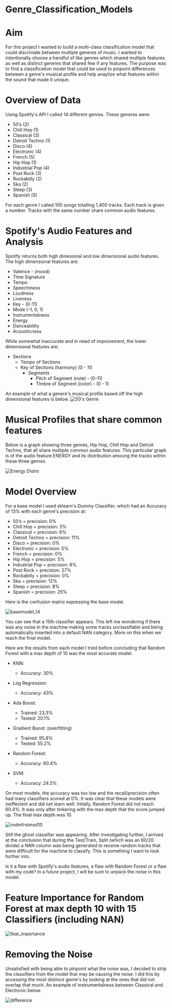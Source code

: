 # Genre_Classification_Models

# Aim
For this project I wanted to build a multi-class classification model that could discrimate between multiple generes of music. I wanted to intentionally choose a handful of like genres which shared multiple features as well as distinct generes that shared few if any features. The purpose was to find a classification model that could be used to pinpoint differences between a genre's musical profile and help anaylize what features within the sound that made it unique. 

# Overview of Data
Using Spotify's API I called 14 different genres. These generes were: 

* 50’s (2)
* Chill Hop (1)
* Classical  (3)
* Detroit Techno (1)
* Disco (4)
* Electronic (4)
* French (5)
* Hip Hop (1)
* Industrial Pop (4)
* Post Rock (3)
* Rockabilly (2)
* Ska (2)
* Sleep (3)
* Spanish (5)

For each genre I called 100 songs totalling 1,400 tracks. Each track is given a number. Tracks with the same number share common audio features. 

# Spotify's Audio Features and Analysis

Spotify returns both high dimesional and low dimensional audio features. The high dimensional features are: 

* Valence - (mood)
* Time Signature 
* Tempo
* Speechiness 
* Loudness
* Liveness 
* Key - (0-11)
* Mode (-1, 0, 1)
* Instrumentalness
* Energy
* Danceability
* Acousticness

While somewhat inaccurate and in need of improvement, the lower dimensional features are: 

* Sections
  * Tempo of Sections 
  * Key of Sections (harmony) (0 - 11)
    * Segments
      * Pitch of Segment (note) - (0-11)
      * TImbre of Segment (color) - (0 - 1)

An example of what a genere's musical profile based off the high dimensional features is below. 
![50's Genre](https://github.com/FinchMF/Classification_Models/blob/master/graphs/EDA_50s_plots_1.png)

# Musical Profiles that share common features

Below is a graph showing three genres, Hip Hop, Chill Hop and Detroit Techno, that all share multiple common audio features. This particular graph is of the audio feature ENERGY and its distribution amoung the tracks within these three genres. 

![Energy Distro](https://github.com/FinchMF/Classification_Models/blob/master/graphs/3_togt.png)

# Model Overview

For a base model I used sklearn's Dummy Classifier, which had an Accuracy of 13% with each genre's precision at: 

* 50’s = precision: 0%
* Chill Hop = precision: 5%
* Classical = precision: 6%
* Detroit Techno = precision: 11%
* Disco = precision: 0%
* Electronic = precision: 0%
* French = precision: 0%
* Hip Hop = precision: 5%
* Industrial Pop = precision: 8%
* Post Rock = precision: 27%
* Rockabilly = precision: 0%
* Ska = precision: 12%
* Sleep = precision: 8%
* Spanish = precision: 25%

Here is the confusion matrix expressing the base model. 

![basemodel_14](https://github.com/FinchMF/Classification_Models/blob/master/graphs/base_model_15_cl.png)

You can see that a 15th classifier appears. This left me wondering if there was any noise in the machine making some tracks unclassifable and being automatically inserted into a default NAN category. More on this when we reach the final model.

Here are the results from each model I tried before concluding that Random Forest with a max depth of 10 was the most accurate model. 


* KNN: 
   * Accuracy: 30%

* Log Regression:
   * Accuracy: 43%

* Ada Boost:
  * Trained: 23.3%
  * Tested: 20.1%

* Gradient Boost: (overfitting)
  * Trained: 95.8%
  * Tested: 55.2%

* Random Forest:
  * Accuracy: 60.4%

* SVM:
  * Accuracy: 24.5%


On most models, the accuracy was too low and the recall/precision often had many classifiers scored at 0%. It was clear that these models were ineffecient and did not learn well. Intially, Random Forest did not reach 60.4%. It was only after tinkering with the max depth that the score jumped up. The final max depth was 10. 

![rndmfrstmxd10](https://github.com/FinchMF/Classification_Models/blob/master/graphs/forest_model_15.png)

Still the ghost classifier was appearing. After investigating further, I arrived at the conclusion that during the Test/Train, Split (which was an 80/20 divide) a NAN column was being generated to receive random tracks that were difficult for the machine to classify. This is something I want to look further into. 

Is it a flaw with Spotify's audio features, a flaw with Random Forest or a flaw with my code? In a future project, I will be sure to unpack the noise in this model. 

# Feature Importance for Random Forest at max depth 10 with 15 Classifiers (including NAN)

![feat_importance](https://github.com/FinchMF/Classification_Models/blob/master/graphs/feature_importance_15.png)


# Removing the Noise

Unsatisfied with being able to pinpoint what the noise was, I decided to strip the classifiers from the model that may be causing the noise. I did this by accessing the most distince genre's by looking at the ones that did not overlap that much. An example of instrumentalness between Classical and Electronic below. 

![difference](https://github.com/FinchMF/Classification_Models/blob/master/graphs/2_differ.png)



